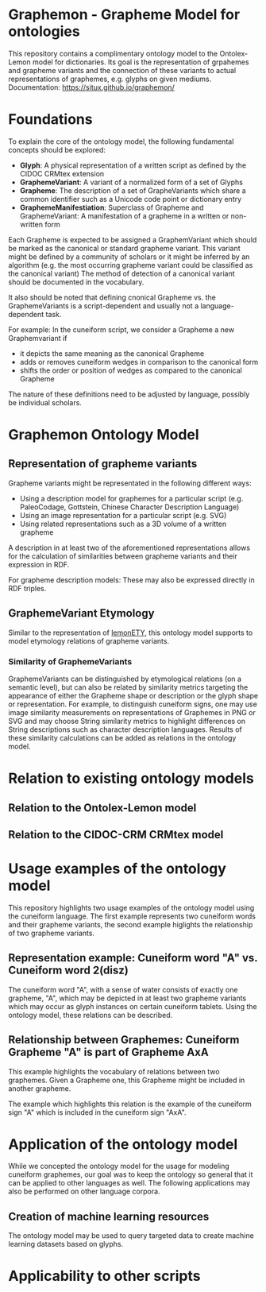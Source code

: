 # Graphemon - Grapheme Model for ontologies
This repository contains a complimentary ontology model to the Ontolex-Lemon model for dictionaries.
Its goal is the representation of grpahemes and grapheme variants and the connection of these variants to actual representations of graphemes, e.g. glyphs on given mediums.
Documentation: https://situx.github.io/graphemon/

# Foundations
To explain the core of the ontology model, the following fundamental concepts should be explored:
* **Glyph**: A physical representation of a written script as defined by the CIDOC CRMtex extension
* **GraphemeVariant**: A variant of a normalized form of a set of Glyphs
* **Grapheme**: The description of a set of GrapheVariants which share a common identifier such as a Unicode code point or dictionary entry
* **GraphemeManifestiation**: Superclass of Grapheme and GraphemeVariant: A manifestation of a grapheme in a written or non-written form

Each Grapheme is expected to be assigned a GraphemVariant which should be marked as the canonical or standard grapheme variant.
This variant might be defined by a community of scholars or it might be inferred by an algorithm (e.g. the most occurring grapheme variant could be classified as the canonical variant)
The method of detection of a canonical variant should be documented in the vocabulary.

It also should be noted that defining cnonical Grapheme vs. the GraphemeVariants is a script-dependent and usually not a language-dependent task.

For example: In the cuneiform script, we consider a Grapheme a new Graphemvariant if
* it depicts the same meaning as the canonical Grapheme
* adds or removes cuneiform wedges in comparison to the canonical form
* shifts the order or position of wedges as compared to the canonical Grapheme

The nature of these definitions need to be adjusted by language, possibly be individual scholars.

# Graphemon Ontology Model

## Representation of grapheme variants
Grapheme variants might be representated in the following different ways:
* Using a description model for graphemes for a particular script (e.g. PaleoCodage, Gottstein, Chinese Character Description Language)
* Using an image representation for a particular script (e.g. SVG)
* Using related representations such as a 3D volume of a written grapheme

A description in at least two of the aforementioned representations allows for the calculation of similarities between grapheme variants and their expression in RDF.

For grapheme description models: These may also be expressed directly in RDF triples.

## GraphemeVariant Etymology

Similar to the representation of [lemonETY](https://github.com/anasfkhan81/lemonEty), this ontology model supports to model etymology relations of grapheme variants.

### Similarity of GraphemeVariants

GraphemeVariants can be distinguished by etymological relations (on a semantic level), but can also be related by similarity metrics targeting the appearance of either the Grapheme shape or description or the glyph shape or representation.
For example, to distinguish cuneiform signs, one may use image similarity measurements on representations of Graphemes in PNG or SVG and may choose String similarity metrics to highlight differences on String descriptions such as character description languages.
Results of these similarity calculations can be added as relations in the ontology model.

# Relation to existing ontology models

## Relation to the Ontolex-Lemon model

## Relation to the CIDOC-CRM CRMtex model

# Usage examples of the ontology model

This repository highlights two usage examples of the ontology model using the cuneiform language. The first example represents two cuneiform words and their grapheme variants, the second example higlights the relationship of two grapheme variants.

## Representation example: Cuneiform word "A" vs. Cuneiform word 2(disz)

The cuneiform word "A", with a sense of water consists of exactly one grapheme, "A", which may be depicted in at least two grapheme variants which may occur as glyph instances on certain cuneiform tablets.
Using the ontology model, these relations can be described.

## Relationship between Graphemes: Cuneiform Grapheme "A" is part of Grapheme AxA

This example highlights the vocabulary of relations between two graphemes. Given a Grapheme one, this Grapheme might be included in another grapheme.

The example which highlights this relation is the example of the cuneiform sign "A" which is included in the cuneiform sign "AxA".

# Application of the ontology model

While we concepted the ontology model for the usage for modeling cuneiform graphemes, our goal was to keep the ontology so general that it can be applied to other languages as well. The following applications may also be performed on other language corpora.

## Creation of machine learning resources

The ontology model may be used to query targeted data to create machine learning datasets based on glyphs.

# Applicability to other scripts


